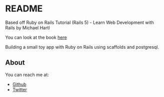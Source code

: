 # README

Based off Ruby on Rails Tutorial (Rails 5) - Learn Web Development with Rails by Michael Hartl

You can look at the book [here](https://www.railstutorial.org/book/toy_app)

Building a small toy app with Ruby on Rails using scaffolds and postgresql.

## About

You can reach me at: 
 - [Github](https://github.com/misselliev/)
 - [Twitter](https://twitter.com/miss_elliev/)


